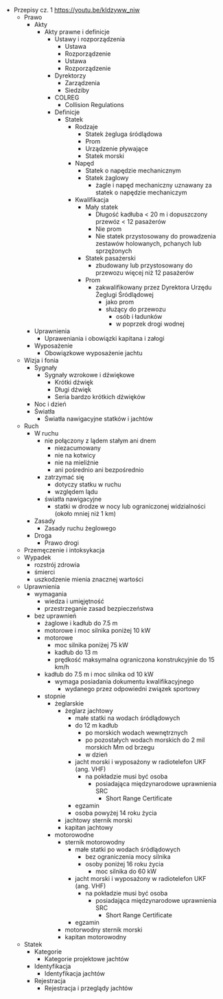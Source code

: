 - Przepisy cz. 1 https://youtu.be/kIdzyww_niw
  - Prawo
    - Akty
      - Akty prawne i definicje
        - Ustawy i rozporządzenia
          - Ustawa
          - Rozporządzenie
          - Ustawa
          - Rozporządzenie
        - Dyrektorzy
          - Zarządzenia
          - Siedziby
        - COLREG
          - Collision Regulations
        - Definicje
          - Statek
            - Rodzaje
              - Statek żegluga śródlądowa
              - Prom
              - Urządzenie pływające
              - Statek morski
            - Napęd
              - Statek o napędzie mechanicznym
              - Statek żaglowy
                - żagle i napęd mechaniczny uznawany za statek o napędzie mechaniczym
            - Kwalifikacja
              - Mały statek
                - Długość kadłuba < 20 m i dopuszczony przewóz < 12 pasażerów
                - Nie prom
                - Nie statek przystosowany do prowadzenia zestawów holowanych, pchanych lub sprzężonych
              - Statek pasażerski
                - zbudowany lub przystosowany do przewozu więcej niż 12 pasażerów
              - Prom
                - zakwalifikowany przez Dyrektora Urzędu Żeglugi Śródlądowej
                  - jako prom
                  - służący do przewozu
                    - osób i ładunków
                    - w poprzek drogi wodnej
    - Uprawnienia
      - Upraweniania i obowiązki kapitana i załogi
    - Wyposażenie
      - Obowiązkowe wyposażenie jachtu
  - Wizja i fonia
    - Sygnały
      - Sygnały wzrokowe i dźwiękowe
        - Krótki dźwięk
        - Długi dźwięk
        - Seria bardzo krótkich dźwięków
    - Noc i dzień
    - Światła
      - Światła nawigacyjne statków i jachtów
  - Ruch
    - W ruchu
      - nie połączony z lądem stałym ani dnem
        - niezacumowany
        - nie na kotwicy
        - nie na mieliźnie
        - ani pośrednio ani bezpośrednio
      - zatrzymać się
        - dotyczy statku w ruchu
        - względem lądu
      - światła nawigacyjne
        - statki w drodze w nocy lub ograniczonej widzialności (około mniej niż 1 km)
    - Zasady
      - Zasady ruchu żeglowego
    - Droga
      - Prawo drogi
  - Przemęczenie i intoksykacja
  - Wypadek
    - rozstrój zdrowia
    - śmierci
    - uszkodzenie mienia znacznej wartości
  - Uprawnienia
    - wymagania
      - wiedza i umięjętność
      - przestrzeganie zasad bezpieczeństwa
    - bez uprawnień
      - żaglowe i kadłub do 7.5 m
      - motorowe i moc silnika poniżej 10 kW
      - motorowe
        - moc silnika poniżej 75 kW
        - kadłub do 13 m
        - prędkość maksymalna ograniczona konstrukcyjnie do 15 km/h
      - kadłub do 7.5 m i moc silnika od 10 kW
        - wymaga posiadania dokumentu kwalifikacyjnego
          - wydanego przez odpowiedni związek sportowy
      - stopnie
        - żeglarskie
          - żeglarz jachtowy
            - małe statki na wodach śródlądowych
            - do 12 m kadłub
              - po morskich wodach wewnętrznych
              - po pozostałych wodach morskich do 2 mil morskich Mm od brzegu
              - w dzień
            - jacht morski i wyposażony w radiotelefon UKF (ang. VHF)
              - na pokładzie musi być osoba
                - posiadająca międzynarodowe uprawnienia SRC
                  - Short Range Certificate
            - egzamin
            - osoba powyżej 14 roku życia
          - jachtowy sternik morski
          - kapitan jachtowy
        - motorowodne
          - sternik motorowodny
            - małe statki po wodach śródlądowych
              - bez ograniczenia mocy silnika
              - osoby poniżej 16 roku życia
                - moc silnika do 60 kW
            - jacht morski i wyposażony w radiotelefon UKF (ang. VHF)
              - na pokładzie musi być osoba
                - posiadająca międzynarodowe uprawnienia SRC
                  - Short Range Certificate
            - egzamin
          - motorwodny sternik morski
          - kapitan motorowodny
  - Statek
    - Kategorie
      - Kategorie projektowe jachtów
    - Identyfikacja
      - Identyfikacja jachtów
    - Rejestracja
      - Rejestracja i przeglądy jachtów
